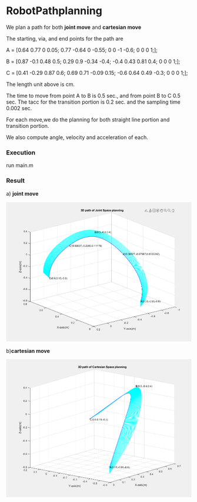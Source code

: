 # RobotPathplanning

We plan a path for both **joint move** and  **cartesian move**

The starting, via, and end points for the path are

A = [0.64  0.77   0   0.05;
        0.77  -0.64   0   -0.55;
          0      0      -1   -0.6;
          0      0     0    1;];

B = [0.87  -0.1   0.48   0.5;
        0.29  0.9   -0.34   -0.4;
       -0.4  0.43   0.81   0.4;
         0     0          0    1;];

C = [0.41 -0.29   0.87  0.6;
        0.69  0.71   -0.09  0.15;
       -0.6  0.64   0.49  -0.3;
         0     0           0    1;];

The length unit above is cm.

The time to move from point A to B is 0.5 sec., and from point B to C 0.5 sec. The tacc for the transition portion is 0.2 sec. and the sampling time 0.002 sec.

For each move,we do the planning for both  straight line portion and  transition portion.

We also compute angle, velocity and acceleration of each.

### Execution

run main.m

### Result

a) **joint move**

![3DPathofJointSpacePlanning.png](https://github.com/randy2332/RobotPathplanning/blob/main/Pic/3DPathofJointSpacePlanning.png)

b)**cartesian move**

![3DPathofJCartesianSpacePlanning.png](https://github.com/randy2332/RobotPathplanning/blob/main/Pic/3DPathofJCartesianSpacePlanning.png)

